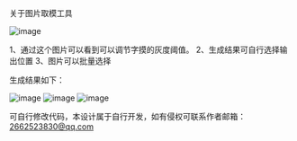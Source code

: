 关于图片取模工具

![image](https://github.com/user-attachments/assets/3fe13204-653e-4d33-8039-7ee73d270d7c)

1、通过这个图片可以看到可以调节字摸的灰度阈值。
2、生成结果可自行选择输出位置
3、图片可以批量选择


生成结果如下：

![image](https://github.com/user-attachments/assets/69e3dede-15bc-4f87-b376-35cd478af760)
![image](https://github.com/user-attachments/assets/c9b2ae06-36d8-445e-bf9d-7b6c080f3d34)
![image](https://github.com/user-attachments/assets/fa14e2d8-2198-4c0a-95da-7f47c072c6c4)

可自行修改代码，本设计属于自行开发，如有侵权可联系作者邮箱：2662523830@qq.com
